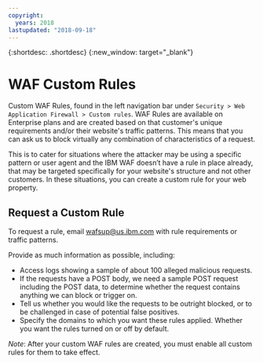 ```yaml
---
copyright:
  years: 2018
lastupdated: "2018-09-18"
---
```


{:shortdesc: .shortdesc}
{:new_window: target="_blank"}

# WAF Custom Rules

Custom WAF Rules, found in the left navigation bar under `Security > Web Application Firewall > Custom rules`. WAF Rules are available on Enterprise plans and are created based on that customer's unique requirements and/or their website's traffic patterns. This means that you can ask us to block virtually any combination of characteristics of a request. 

This is to cater for situations where the attacker may be using a specific pattern or user agent and the IBM WAF doesn’t have a rule in place already, that may be targeted specifically for your website's structure and not other customers. In these situations, you can create a custom rule for your web property.

## Request a Custom Rule

To request a rule, email wafsup@us.ibm.com with rule requirements or traffic patterns. 

Provide as much information as possible, including:
- Access logs showing a sample of about 100 alleged malicious requests.
- If the requests have a POST body, we need a sample POST request including the POST data, to determine whether the request contains anything we can block or trigger on.
- Tell us whether you would like the requests to be outright blocked, or to be challenged in case of potential false positives.
- Specify the domains to which you want these rules applied.
Whether you want the rules turned on or off by default.

*Note*: After your custom WAF rules are created, you must enable all custom rules for them to take effect.
